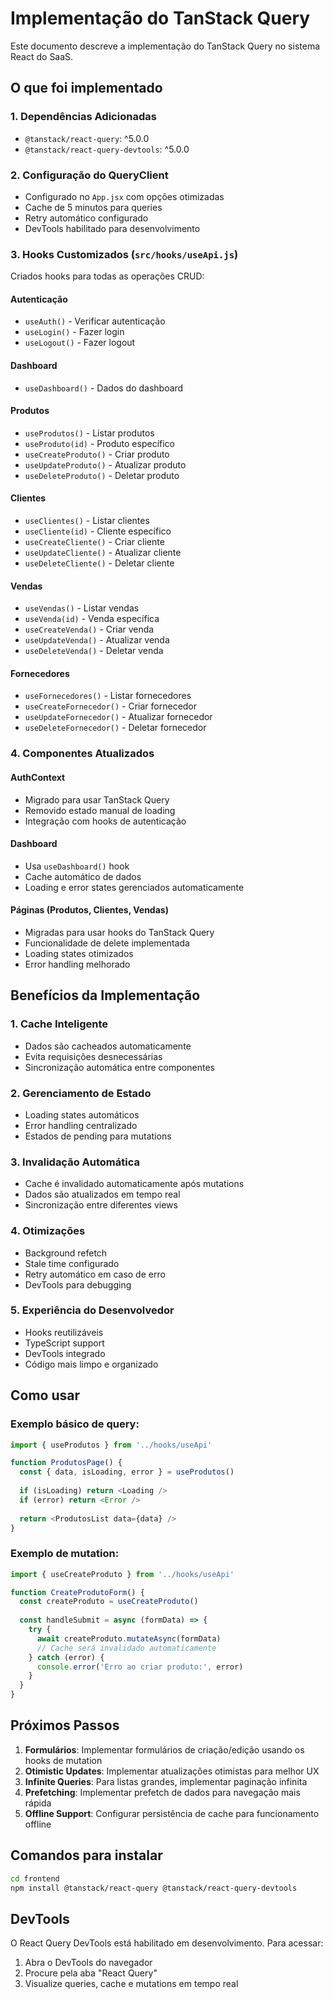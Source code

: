 # Implementação do TanStack Query

Este documento descreve a implementação do TanStack Query no sistema React do SaaS.

## O que foi implementado

### 1. Dependências Adicionadas
- `@tanstack/react-query`: ^5.0.0
- `@tanstack/react-query-devtools`: ^5.0.0

### 2. Configuração do QueryClient
- Configurado no `App.jsx` com opções otimizadas
- Cache de 5 minutos para queries
- Retry automático configurado
- DevTools habilitado para desenvolvimento

### 3. Hooks Customizados (`src/hooks/useApi.js`)
Criados hooks para todas as operações CRUD:

#### Autenticação
- `useAuth()` - Verificar autenticação
- `useLogin()` - Fazer login
- `useLogout()` - Fazer logout

#### Dashboard
- `useDashboard()` - Dados do dashboard

#### Produtos
- `useProdutos()` - Listar produtos
- `useProduto(id)` - Produto específico
- `useCreateProduto()` - Criar produto
- `useUpdateProduto()` - Atualizar produto
- `useDeleteProduto()` - Deletar produto

#### Clientes
- `useClientes()` - Listar clientes
- `useCliente(id)` - Cliente específico
- `useCreateCliente()` - Criar cliente
- `useUpdateCliente()` - Atualizar cliente
- `useDeleteCliente()` - Deletar cliente

#### Vendas
- `useVendas()` - Listar vendas
- `useVenda(id)` - Venda específica
- `useCreateVenda()` - Criar venda
- `useUpdateVenda()` - Atualizar venda
- `useDeleteVenda()` - Deletar venda

#### Fornecedores
- `useFornecedores()` - Listar fornecedores
- `useCreateFornecedor()` - Criar fornecedor
- `useUpdateFornecedor()` - Atualizar fornecedor
- `useDeleteFornecedor()` - Deletar fornecedor

### 4. Componentes Atualizados

#### AuthContext
- Migrado para usar TanStack Query
- Removido estado manual de loading
- Integração com hooks de autenticação

#### Dashboard
- Usa `useDashboard()` hook
- Cache automático de dados
- Loading e error states gerenciados automaticamente

#### Páginas (Produtos, Clientes, Vendas)
- Migradas para usar hooks do TanStack Query
- Funcionalidade de delete implementada
- Loading states otimizados
- Error handling melhorado

## Benefícios da Implementação

### 1. Cache Inteligente
- Dados são cacheados automaticamente
- Evita requisições desnecessárias
- Sincronização automática entre componentes

### 2. Gerenciamento de Estado
- Loading states automáticos
- Error handling centralizado
- Estados de pending para mutations

### 3. Invalidação Automática
- Cache é invalidado automaticamente após mutations
- Dados são atualizados em tempo real
- Sincronização entre diferentes views

### 4. Otimizações
- Background refetch
- Stale time configurado
- Retry automático em caso de erro
- DevTools para debugging

### 5. Experiência do Desenvolvedor
- Hooks reutilizáveis
- TypeScript support
- DevTools integrado
- Código mais limpo e organizado

## Como usar

### Exemplo básico de query:
```javascript
import { useProdutos } from '../hooks/useApi'

function ProdutosPage() {
  const { data, isLoading, error } = useProdutos()
  
  if (isLoading) return <Loading />
  if (error) return <Error />
  
  return <ProdutosList data={data} />
}
```

### Exemplo de mutation:
```javascript
import { useCreateProduto } from '../hooks/useApi'

function CreateProdutoForm() {
  const createProduto = useCreateProduto()
  
  const handleSubmit = async (formData) => {
    try {
      await createProduto.mutateAsync(formData)
      // Cache será invalidado automaticamente
    } catch (error) {
      console.error('Erro ao criar produto:', error)
    }
  }
}
```

## Próximos Passos

1. **Formulários**: Implementar formulários de criação/edição usando os hooks de mutation
2. **Otimistic Updates**: Implementar atualizações otimistas para melhor UX
3. **Infinite Queries**: Para listas grandes, implementar paginação infinita
4. **Prefetching**: Implementar prefetch de dados para navegação mais rápida
5. **Offline Support**: Configurar persistência de cache para funcionamento offline

## Comandos para instalar

```bash
cd frontend
npm install @tanstack/react-query @tanstack/react-query-devtools
```

## DevTools

O React Query DevTools está habilitado em desenvolvimento. Para acessar:
1. Abra o DevTools do navegador
2. Procure pela aba "React Query"
3. Visualize queries, cache e mutations em tempo real

